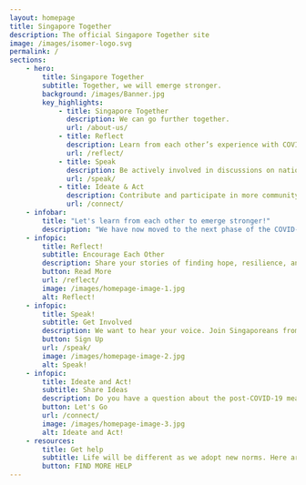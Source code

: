 ```yaml
---
layout: homepage
title: Singapore Together
description: The official Singapore Together site
image: /images/isomer-logo.svg
permalink: /
sections:
    - hero:
        title: Singapore Together
        subtitle: Together, we will emerge stronger. 
        background: /images/Banner.jpg
        key_highlights:
            - title: Singapore Together
              description: We can go further together.
              url: /about-us/
            - title: Reflect
              description: Learn from each other’s experience with COVID-19. Together, we will emerge stronger.
              url: /reflect/
            - title: Speak
              description: Be actively involved in discussions on national issues.
              url: /speak/
            - title: Ideate & Act
              description: Contribute and participate in more community initiatives.
              url: /connect/
    - infobar:
        title: "Let's learn from each other to emerge stronger!"
        description: "We have now moved to the next phase of the COVID-19 crisis: recovery. It’s time to turn our attention to the ways we can recover from the disruption to our lives and prepare for a new normal."
    - infopic:
        title: Reflect!
        subtitle: Encourage Each Other
        description: Share your stories of finding hope, resilience, and kindness amid the challenges faced during COVID-19. Reflect on your own experience and share your learnings to encourage each other.
        button: Read More
        url: /reflect/
        image: /images/homepage-image-1.jpg
        alt: Reflect!
    - infopic:
        title: Speak!
        subtitle: Get Involved
        description: We want to hear your voice. Join Singaporeans from all walks of life to discuss national policies and community issues. Together, we can better understand one another and solve issues together.
        button: Sign Up
        url: /speak/
        image: /images/homepage-image-2.jpg
        alt: Speak!
    - infopic:
        title: Ideate and Act!
        subtitle: Share Ideas
        description: Do you have a question about the post-COVID-19 measures? Share your thoughts or pose a challenge for the community to solve. Together, we can make things happen for the benefit of all.
        button: Let's Go
        url: /connect/
        image: /images/homepage-image-3.jpg
        alt: Ideate and Act!
    - resources:
        title: Get help
        subtitle: Life will be different as we adopt new norms. Here are some ways we can help each other cope with the new normal.
        button: FIND MORE HELP
---
```

